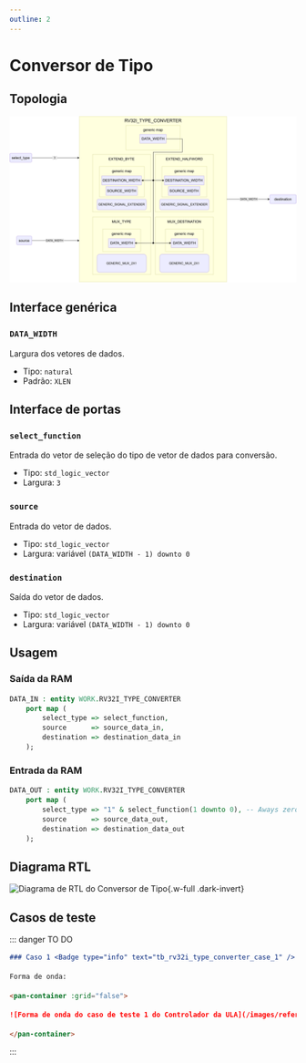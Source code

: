 ```yaml
---
outline: 2
---
```


# Conversor de Tipo

## Topologia

![alt text](/public/images/reference/report_components/rv32i_type_converter.drawio.svg)

## Interface genérica

### `DATA_WIDTH` <Badge type="neutral" text="GENERIC" />

Largura dos vetores de dados.

- Tipo: `natural`
- Padrão: `XLEN`

## Interface de portas

### `select_function` <Badge type="success" text="INPUT" />

Entrada do vetor de seleção do tipo de vetor de dados para conversão.

- Tipo: `std_logic_vector`
- Largura: `3`

### `source` <Badge type="success" text="INPUT" />

Entrada do vetor de dados.

- Tipo: `std_logic_vector`
- Largura: variável `(DATA_WIDTH - 1) downto 0`

### `destination` <Badge type="danger" text="OUTPUT" />

Saída do vetor de dados.

- Tipo: `std_logic_vector`
- Largura: variável `(DATA_WIDTH - 1) downto 0`

## Usagem

### Saída da RAM

```vhdl
DATA_IN : entity WORK.RV32I_TYPE_CONVERTER
    port map (
        select_type => select_function,
        source      => source_data_in,
        destination => destination_data_in
    );
```

### Entrada da RAM
```vhdl
DATA_OUT : entity WORK.RV32I_TYPE_CONVERTER
    port map (
        select_type => "1" & select_function(1 downto 0), -- Aways zero-extended
        source      => source_data_out,
        destination => destination_data_out
    );
```

## Diagrama RTL

<pan-container>

![Diagrama de RTL do Conversor de Tipo](/images/reference/entities/rv32i_type_converter_netlist.svg){.w-full .dark-invert}

</pan-container>

## Casos de teste

::: danger TO DO

```md
### Caso 1 <Badge type="info" text="tb_rv32i_type_converter_case_1" />

Forma de onda:

<pan-container :grid="false">

![Forma de onda do caso de teste 1 do Controlador da ULA](/images/reference/entities/tb_rv32i_type_converter_case_1.svg){.w-full .dark-invert}

</pan-container>

```

:::
